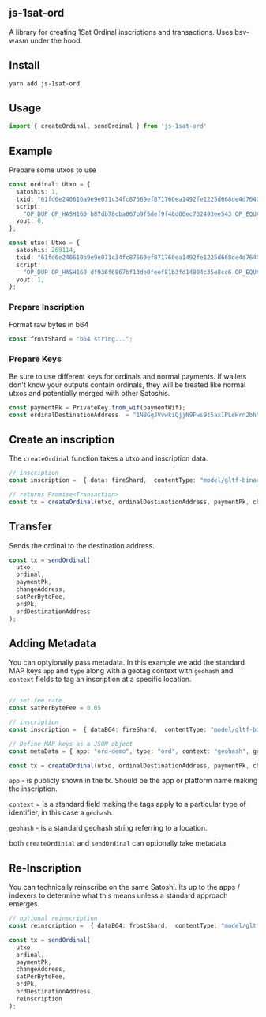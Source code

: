 ## js-1sat-ord

A library for creating 1Sat Ordinal inscriptions and transactions. Uses bsv-wasm under the hood.

## Install

```bash
yarn add js-1sat-ord
```

## Usage

```ts
import { createOrdinal, sendOrdinal } from 'js-1sat-ord'
```

## Example

Prepare some utxos to use

```ts
const ordinal: Utxo = {
  satoshis: 1,
  txid: "61fd6e240610a9e9e071c34fc87569ef871760ea1492fe1225d668de4d76407e",
  script:
    "OP_DUP OP_HASH160 b87db78cba867b9f5def9f48d00ec732493ee543 OP_EQUALVERIFY OP_CHECKSIG",
  vout: 0,
};

const utxo: Utxo = {
  satoshis: 269114,
  txid: "61fd6e240610a9e9e071c34fc87569ef871760ea1492fe1225d668de4d76407e",
  script:
    "OP_DUP OP_HASH160 df936f6867bf13de0feef81b3fd14804c35e8cc6 OP_EQUALVERIFY OP_CHECKSIG",
  vout: 1,
};
```

### Prepare Inscription

Format raw bytes in b64

```ts
const frostShard = "b64 string...";
```

### Prepare Keys

Be sure to use different keys for ordinals and normal payments. If wallets don't know your outputs contain ordinals, they will be treated like normal utxos and potentially merged with other Satoshis.

```ts
const paymentPk = PrivateKey.from_wif(paymentWif);
const ordinalDestinationAddress  = "1N8GgJVvwkiQjjN9Fws9t5ax1PLeHrn2bh";
```

## Create an inscription

The `createOrdinal` function takes a utxo and inscription data.

```ts
// inscription
const inscription =  { data: fireShard,  contentType: "model/gltf-binary"}

// returns Promise<Transaction>
const tx = createOrdinal(utxo, ordinalDestinationAddress, paymentPk, changeAddress, satPerByteFee, inscription);
```

## Transfer

Sends the ordinal to the destination address.

```ts
const tx = sendOrdinal(
  utxo,
  ordinal,
  paymentPk,
  changeAddress,
  satPerByteFee,
  ordPk,
  ordDestinationAddress
);
```

## Adding Metadata

You can optyionally pass metadata. In this example we add the standard MAP keys `app` and `type` along with a geotag context with `geohash` and `context` fields to tag an inscription at a specific location.

```ts

// set fee rate
const satPerByteFee = 0.05

// inscription
const inscription =  { dataB64: fireShard,  contentType: "model/gltf-binary" }

// Define MAP keys as a JSON object
const metaData = { app: "ord-demo", type: "ord", context: "geohash", geohash: "dree547h7" }

const tx = createOrdinal(utxo, ordinalDestinationAddress, paymentPk, changeAddress, satPerByteFee, inscription, metaData);
```

`app` - is publicly shown in the tx. Should be the app or platform name making the inscription.

`context` = is a standard field making the tags apply to a particular type of identifier, in this case a `geohash`.

`geohash` - is a standard geohash string referring to a location.

both `createOrdinial` and `sendOrdinal` can optionally take metadata.

## Re-Inscription

You can technically reinscribe on the same Satoshi. Its up to the apps / indexers to determine what this means unless a standard approach emerges.

```ts
// optional reinscription
const reinscription =  { dataB64: frostShard,  contentType: "model/gltf-binary" }

const tx = sendOrdinal(
  utxo,
  ordinal,
  paymentPk,
  changeAddress,
  satPerByteFee,
  ordPk,
  ordDestinationAddress,
  reinscription
);
```
